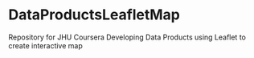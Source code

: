# DataProductsLeafletMap
Repository for JHU Coursera Developing Data Products using Leaflet to create interactive map
